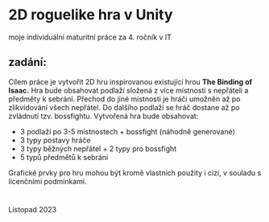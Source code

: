 # 2D roguelike hra v Unity
moje individuální maturitní práce za 4. ročník v IT

## zadání:
Cílem práce je vytvořit 2D hru inspirovanou existující hrou **The Binding of Isaac.** Hra bude obsahovat
podlaží složená z více místností s nepřáteli a předměty k sebrání. Přechod do jiné místnosti je hráči
umožněn až po zlikvidování všech nepřátel. Do dalšího podlaží se hráč dostane až po zvládnutí tzv.
bossfightu. Vytvořená hra bude obsahovat:

- 3 podlaží po 3-5 místnostech + bossfight (náhodně generované)
- 3 typy postavy hráče
- 3 typy běžných nepřátel + 2 typy pro bossfight
- 5 typů předmětů k sebrání

Grafické prvky pro hru mohou být kromě vlastních použity i cizí, v souladu s licenčními podmínkami.
#
Listopad 2023
